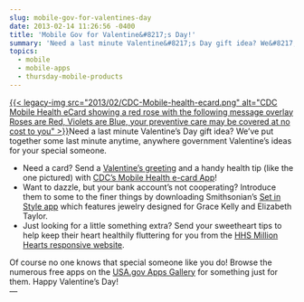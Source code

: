 ```yaml
---
slug: mobile-gov-for-valentines-day
date: 2013-02-14 11:26:56 -0400
title: 'Mobile Gov for Valentine&#8217;s Day!'
summary: 'Need a last minute Valentine&#8217;s Day gift idea? We&#8217;ve put together some last minute anytime, anywhere government Valentine&#8217;s ideas for your special'
topics:
  - mobile
  - mobile-apps
  - thursday-mobile-products
---
```


[{{< legacy-img src="2013/02/CDC-Mobile-health-ecard.png" alt="CDC Mobile Health eCard showing a red rose with the following message overlay Roses are Red, Violets are Blue, your preventive care may be covered at no cost to you" >}}](https://s3.amazonaws.com/digitalgov/_legacy-img/2013/02/CDC-Mobile-health-ecard.png)Need a last minute Valentine&#8217;s Day gift idea? We&#8217;ve put together some last minute anytime, anywhere government Valentine&#8217;s ideas for your special someone.

  * Need a card? Send a [Valentine&#8217;s greeting](http://t.cdc.gov/ecards/browse.aspx?category=216) and a handy health tip (like the one pictured) with [CDC&#8217;s Mobile Health e-card App](http://www.cdc.gov/mobile/iPhoneApps/promos/mobile_applications.html)!
  * Want to dazzle,  but your bank account&#8217;s not cooperating? Introduce them to some to the finer things by downloading Smithsonian&#8217;s [Set in Style app](http://staging.apps.usa.gov/set-in-style.shtml) which features jewelry designed for Grace Kelly and Elizabeth Taylor.
  * Just looking for a little something extra? Send your sweetheart tips to help keep their heart healthily fluttering for you from the [HHS Million Hearts responsive website](http://millionhearts.hhs.gov/index.html).

<div>
  Of course no one knows that special someone like you do! Browse the numerous free apps on the <a href="http://apps.usa.gov/">USA.gov Apps Gallery</a> for something  just for them. Happy Valentine&#8217;s Day!
</div>

<div>
  &#8212;
</div>
